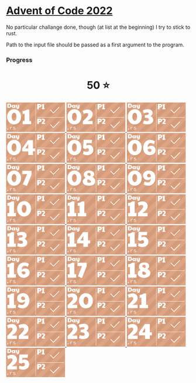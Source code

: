 # [Advent of Code 2022](https://adventofcode.com/2022/about)
No particular challange done, though (at list at the beginning) I try to stick to rust.

Path to the input file should be passed as a first argument to the program.

### Progress
<!-- AOC TILES BEGIN -->
<h1 align="center">
  50 ⭐
</h1>
<a href="Day 1/src/main.rs">
  <img src="Media/2022/01.png" width="161px">
</a>
<a href="Day 2/src/main.rs">
  <img src="Media/2022/02.png" width="161px">
</a>
<a href="Day 3/src/main.rs">
  <img src="Media/2022/03.png" width="161px">
</a>
<a href="Day 4/src/main.rs">
  <img src="Media/2022/04.png" width="161px">
</a>
<a href="Day 5/src/main.rs">
  <img src="Media/2022/05.png" width="161px">
</a>
<a href="Day 6/src/main.rs">
  <img src="Media/2022/06.png" width="161px">
</a>
<a href="Day 7/src/main.rs">
  <img src="Media/2022/07.png" width="161px">
</a>
<a href="Day 8/src/main.rs">
  <img src="Media/2022/08.png" width="161px">
</a>
<a href="Day 9/src/main.rs">
  <img src="Media/2022/09.png" width="161px">
</a>
<a href="Day 10/src/main.rs">
  <img src="Media/2022/10.png" width="161px">
</a>
<a href="Day 11/src/main.rs">
  <img src="Media/2022/11.png" width="161px">
</a>
<a href="Day 12/src/main.rs">
  <img src="Media/2022/12.png" width="161px">
</a>
<a href="Day 13/src/main.rs">
  <img src="Media/2022/13.png" width="161px">
</a>
<a href="Day 14/src/main.rs">
  <img src="Media/2022/14.png" width="161px">
</a>
<a href="Day 15/src/main.rs">
  <img src="Media/2022/15.png" width="161px">
</a>
<a href="Day 16/src/main.rs">
  <img src="Media/2022/16.png" width="161px">
</a>
<a href="Day 17/src/main.rs">
  <img src="Media/2022/17.png" width="161px">
</a>
<a href="Day 18/src/main.rs">
  <img src="Media/2022/18.png" width="161px">
</a>
<a href="Day 19/src/main.rs">
  <img src="Media/2022/19.png" width="161px">
</a>
<a href="Day 20/src/main.rs">
  <img src="Media/2022/20.png" width="161px">
</a>
<a href="Day 21/src/main.rs">
  <img src="Media/2022/21.png" width="161px">
</a>
<a href="Day 22/src/main.rs">
  <img src="Media/2022/22.png" width="161px">
</a>
<a href="Day 23/src/main.rs">
  <img src="Media/2022/23.png" width="161px">
</a>
<a href="Day 24/src/main.rs">
  <img src="Media/2022/24.png" width="161px">
</a>
<a href="Day 25/src/main.rs">
  <img src="Media/2022/25.png" width="161px">
</a>
<!-- AOC TILES END -->
